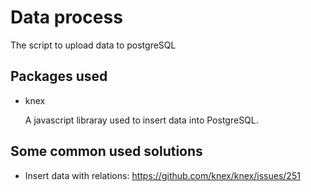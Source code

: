 # Data process

The script to upload data to postgreSQL

## Packages used
- knex

  A javascript libraray used to insert data into PostgreSQL.

## Some common used solutions

- Insert data with relations: https://github.com/knex/knex/issues/251
